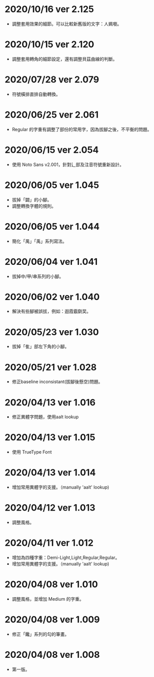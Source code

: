# 2020/10/16 ver 2.125
* 調整套用效果的細節。可以比較新舊版的文字：人姵嚠。

# 2020/10/15 ver 2.120
* 調整套用轉角的細節設定，還有調整貝茲曲線的判斷。

# 2020/07/28 ver 2.079
* 符號橫排直排自動轉換。

# 2020/06/25 ver 2.061
* Regular 的字重有調整了部份的常用字，因為拔腳之後，不平衡的問題。

# 2020/06/15 ver 2.054
* 使用 Noto Sans v2.001，針對辶部及注音符號重新設計。

# 2020/06/05 ver 1.045
* 拔掉「闢」的小腳。
* 調整轉換字體的規則。

# 2020/06/05 ver 1.044
* 簡化「禺」「禹」系列寫法。

# 2020/06/04 ver 1.041
* 拔掉中/甲/串系列的小腳。

# 2020/06/02 ver 1.040
* 解決有些腳被誤拔，例如：遐霞霵劘奜。

# 2020/05/23 ver 1.030
* 拔掉「隹」部左下角的小腳。

# 2020/05/21 ver 1.028
* 修正baseline inconsistant(拔腳後懸空)問題。

# 2020/04/13 ver 1.016
* 修正異體字問題，使用aalt lookup

# 2020/04/13 ver 1.015
* 使用 TrueType Font

# 2020/04/13 ver 1.014
* 增加常用異體字的支援。（manually 'aalt' lookup)

# 2020/04/12 ver 1.013
* 調整風格。

# 2020/04/11 ver 1.012
* 增加為四種字重：Demi-Light,Light,Regular,Regular。
* 增加常用異體字的支援。（manually 'aalt' lookup)

# 2020/04/08 ver 1.010
* 調整風格，並增加 Medium 的字重。

# 2020/04/08 ver 1.009
* 修正「饞」系列的勾的筆畫。

# 2020/04/08 ver 1.008
* 第一版。